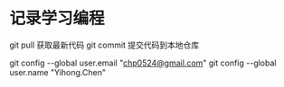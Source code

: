 # 记录学习编程


git pull 获取最新代码
git commit 提交代码到本地仓库

git config --global user.email "chp0524@gmail.com"
git config --global user.name "Yihong.Chen"